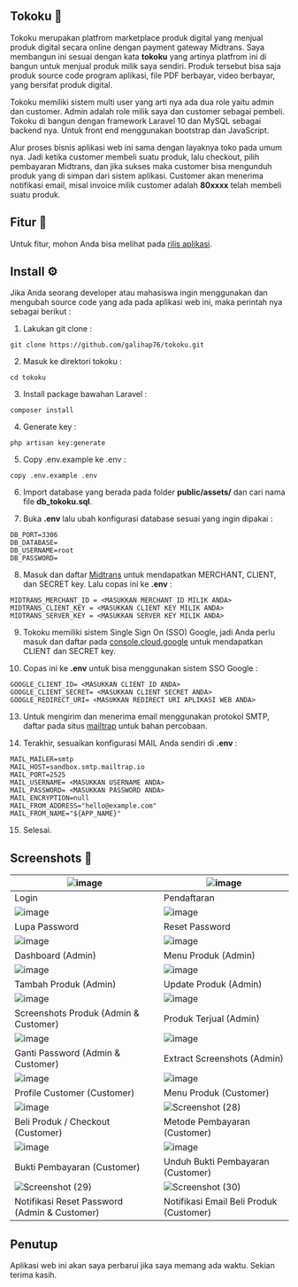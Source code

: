 ## Tokoku 🛒

Tokoku merupakan platfrom marketplace produk digital yang menjual produk digital secara online dengan payment gateway Midtrans. Saya membangun ini sesuai dengan kata **tokoku** yang artinya platfrom ini di bangun untuk menjual produk milik saya sendiri. Produk tersebut bisa saja produk source code program aplikasi, file PDF berbayar, video berbayar, yang bersifat produk digital.

Tokoku memiliki sistem multi user yang arti nya ada dua role yaitu admin dan customer. Admin adalah role milik saya dan customer sebagai pembeli. Tokoku di bangun dengan framework Laravel 10 dan MySQL sebagai backend nya. Untuk front end menggunakan bootstrap dan JavaScript. 

Alur proses bisnis aplikasi web ini sama dengan layaknya toko pada umum nya. Jadi ketika customer membeli suatu produk, lalu checkout, pilih pembayaran Midtrans, dan jika sukses maka customer bisa mengunduh produk yang di simpan dari sistem aplikasi. Customer akan menerima notifikasi email, misal invoice milik customer adalah **80xxxx** telah membeli suatu produk.

## Fitur 📱
Untuk fitur, mohon Anda bisa melihat pada <a href="https://github.com/galihap76/tokoku/releases/">rilis aplikasi</a>.

## Install ⚙️ 
Jika Anda seorang developer atau mahasiswa ingin menggunakan dan mengubah source code yang ada pada aplikasi web ini, maka perintah nya sebagai berikut : 

1. Lakukan git clone :
```
git clone https://github.com/galihap76/tokoku.git
```

2. Masuk ke direktori tokoku :
```
cd tokoku
```

3. Install package bawahan Laravel :
 
```
composer install
```

4. Generate key :
```
php artisan key:generate
```

5. Copy .env.example ke .env :
```
copy .env.example .env
```

6. Import database yang berada pada folder **public/assets/** dan cari nama file **db_tokoku.sql**.

7. Buka **.env** lalu ubah konfigurasi database sesuai yang ingin dipakai :
```
DB_PORT=3306
DB_DATABASE=
DB_USERNAME=root
DB_PASSWORD=
```

8. Masuk dan daftar <a href="https://dashboard.midtrans.com/login">Midtrans</a> untuk mendapatkan MERCHANT, CLIENT, dan SECRET key. Lalu copas ini ke **.env**  :
```
MIDTRANS_MERCHANT_ID = <MASUKKAN MERCHANT ID MILIK ANDA>
MIDTRANS_CLIENT_KEY = <MASUKKAN CLIENT KEY MILIK ANDA>
MIDTRANS_SERVER_KEY = <MASUKKAN SERVER KEY MILIK ANDA>
```

9. Tokoku memiliki sistem Single Sign On (SSO) Google, jadi Anda perlu masuk dan daftar pada <a href="https://console.cloud.google.com/apis/dashboard">console.cloud.google</a> untuk mendapatkan CLIENT dan SECRET key.

10. Copas ini ke **.env** untuk bisa menggunakan sistem SSO Google :
```
GOOGLE_CLIENT_ID= <MASUKKAN CLIENT ID ANDA>
GOOGLE_CLIENT_SECRET= <MASUKKAN CLIENT SECRET ANDA>
GOOGLE_REDIRECT_URI= <MASUKKAN REDIRECT URI APLIKASI WEB ANDA>
```

13. Untuk mengirim dan menerima email menggunakan protokol SMTP, daftar pada situs <a href="https://mailtrap.io/">mailtrap</a> untuk bahan percobaan.

14. Terakhir, sesuaikan konfigurasi MAIL Anda sendiri di **.env** :
```
MAIL_MAILER=smtp
MAIL_HOST=sandbox.smtp.mailtrap.io
MAIL_PORT=2525
MAIL_USERNAME= <MASUKKAN USERNAME ANDA>
MAIL_PASSWORD= <MASUKKAN PASSWORD ANDA>
MAIL_ENCRYPTION=null
MAIL_FROM_ADDRESS="hello@example.com"
MAIL_FROM_NAME="${APP_NAME}"
```

15. Selesai.

## Screenshots 📸
| ![image](https://github.com/user-attachments/assets/9237bf65-213a-45d7-bc7a-6226113482dd) | ![image](https://github.com/user-attachments/assets/82bb6892-dc60-4d37-b636-1bf10c7e7960)
| ------------------------------------------------------------ | ------------------------------------------------------------ |
| Login                                        | Pendaftaran                      |
| ![image](https://github.com/user-attachments/assets/2d755629-0689-4ca9-afaf-6b4d4ba826c9) | ![image](https://github.com/user-attachments/assets/80094853-b1e3-4ca1-8172-afe8d34e14bc)
| Lupa Password                                         | Reset Password                           |
| ![image](https://github.com/user-attachments/assets/e7cfbce2-b561-42d9-8d73-eba5b1faad7e) | ![image](https://github.com/user-attachments/assets/f1da0bfc-64a0-4de1-8f46-39e631870ce6)
| Dashboard (Admin)                                         | Menu Produk (Admin)                   |
| ![image](https://github.com/user-attachments/assets/7c3a617d-e02e-4ebb-874c-368b36a4bdd1) | ![image](https://github.com/user-attachments/assets/d6e79b1b-ec98-4aad-84a3-c591badff6e8)
| Tambah Produk (Admin)                                         | Update Produk (Admin)                 |
| ![image](https://github.com/user-attachments/assets/f2647401-69a2-4835-b534-f82269b16bc4) | ![image](https://github.com/user-attachments/assets/4094681c-ff16-440b-bd52-dfa16066d9b3)
| Screenshots Produk (Admin & Customer)                                         | Produk Terjual (Admin)                 |
| ![image](https://github.com/user-attachments/assets/1792c82a-0ba9-4a94-9513-0f6d15abf6e7) | ![image](https://github.com/user-attachments/assets/34713afa-00fa-4110-b349-11cc029fcfdf)
| Ganti Password (Admin & Customer)                                         | Extract Screenshots (Admin)                 |
| ![image](https://github.com/user-attachments/assets/f5db2e26-62d3-4dc9-9f25-c4f7b6641be5) | ![image](https://github.com/user-attachments/assets/1cbd1033-f3b6-4698-8287-20c871753669)
| Profile Customer (Customer)                                         | Menu Produk (Customer)                 |
| ![image](https://github.com/user-attachments/assets/389aa8d6-8301-4b29-baa9-dbf205a96ab6) | ![Screenshot (28)](https://github.com/user-attachments/assets/8137b37d-24d7-48fe-a1bf-530ddfba0735)
| Beli Produk / Checkout (Customer)                                         | Metode Pembayaran (Customer)                 |
| ![image](https://github.com/user-attachments/assets/43dd1bd3-a31c-4ab5-b954-3772ccfc2268) | ![image](https://github.com/user-attachments/assets/d6bbdfff-aeda-4b5b-b0a3-7bd39d1632dd)
| Bukti Pembayaran (Customer)                                         | Unduh Bukti Pembayaran (Customer)                 |
| ![Screenshot (29)](https://github.com/user-attachments/assets/992b7ac9-c447-4e0c-b64f-7d4c09c734a0) | ![Screenshot (30)](https://github.com/user-attachments/assets/d04b8e8b-9594-482f-a392-39910071a933)
| Notifikasi Reset Password (Admin & Customer)                                         | Notifikasi Email Beli Produk (Customer)                 |

## Penutup

Aplikasi web ini akan saya perbarui jika saya memang ada waktu. Sekian terima kasih. 













